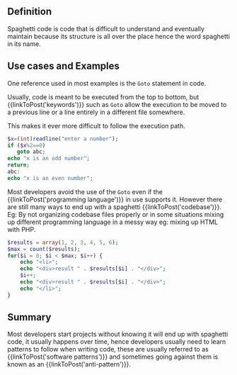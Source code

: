 ## Definition
Spaghetti code is code that is difficult to understand and eventually maintain because its structure is all over the place hence the word spaghetti in its name.

## Use cases and Examples

One reference used in most examples is the `Goto` statement in code.

 Usually, code is meant to be executed from the top to bottom, but {{linkToPost('keywords')}} such as `Goto` allow the execution to be moved to a previous line or a line entirely in a different file somewhere.

This makes it ever more difficult to follow the execution path.

```PHP
$x=(int)readline("enter a number");
if ($x%2==0)
   goto abc;
echo "x is an odd number";
return;
abc:
echo "x is an even number";
```

Most developers avoid the use of the `Goto` even if the {{linkToPost('programming language')}} in use supports it. However there are still many ways to end up with a spaghetti {{linkToPost('codebase')}}. Eg: By not organizing codebase files properly or in some situations mixing up different programming language in a messy way eg: mixing up HTML with PHP.

```PHP
$results = array(1, 2, 3, 4, 5, 6);
$max = count($results);
for($i = 0; $i < $max; $i++) {
    echo "<li>";
    echo "<div>result " . $results[$i] . "</div>";
    $i++;
    echo "<div>result " . $results[$i] . "</div>";
    echo "</li>";
}
```

## Summary
Most developers start projects without knowing it will end up with spaghetti code, it usually happens over time, hence developers usually need to learn patterns to follow when writing code, these are usually referred to as {{linkToPost('software patterns')}} and sometimes going against them is known as an {{linkToPost('anti-pattern')}}.